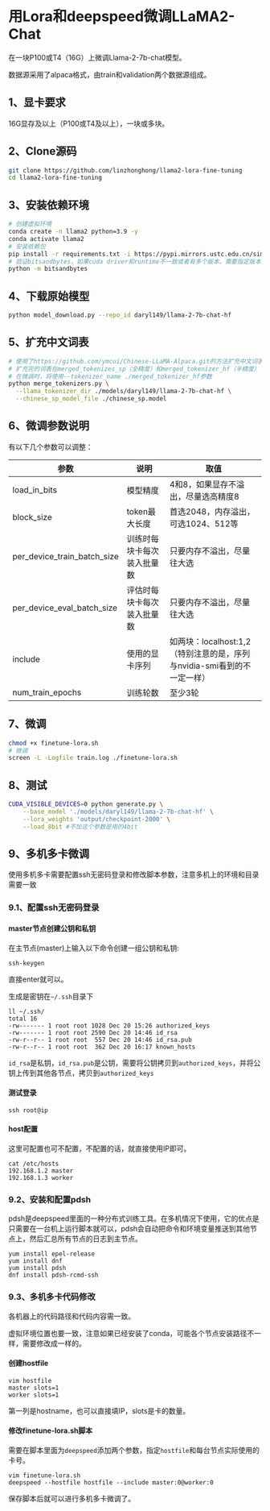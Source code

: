 # 用Lora和deepspeed微调LLaMA2-Chat

在一块P100或T4（16G）上微调Llama-2-7b-chat模型。

数据源采用了alpaca格式，由train和validation两个数据源组成。

## 1、显卡要求

16G显存及以上（P100或T4及以上），一块或多块。

## 2、Clone源码

```bash
git clone https://github.com/linzhonghong/llama2-lora-fine-tuning
cd llama2-lora-fine-tuning
```

## 3、安装依赖环境

```bash
# 创建虚拟环境
conda create -n llama2 python=3.9 -y
conda activate llama2
# 安装依赖包
pip install -r requirements.txt -i https://pypi.mirrors.ustc.edu.cn/simple
# 验证bitsandbytes，如果cuda driver和runtime不一致或者有多个版本，需要指定版本先：export BNB_CUDA_VERSION=110，接下来运行微调也需要。
python -m bitsandbytes

```

## 4、下载原始模型

```bash
python model_download.py --repo_id daryl149/llama-2-7b-chat-hf
```

## 5、扩充中文词表

```bash
# 使用了https://github.com/ymcui/Chinese-LLaMA-Alpaca.git的方法扩充中文词表
# 扩充完的词表在merged_tokenizes_sp（全精度）和merged_tokenizer_hf（半精度）
# 在微调时，将使用--tokenizer_name ./merged_tokenizer_hf参数
python merge_tokenizers.py \
  --llama_tokenizer_dir ./models/daryl149/llama-2-7b-chat-hf \
  --chinese_sp_model_file ./chinese_sp.model
```

## 6、微调参数说明

有以下几个参数可以调整：

| 参数                        | 说明                       | 取值                                                         |
| --------------------------- | -------------------------- | ------------------------------------------------------------ |
| load_in_bits                | 模型精度                   | 4和8，如果显存不溢出，尽量选高精度8                          |
| block_size                  | token最大长度              | 首选2048，内存溢出，可选1024、512等                          |
| per_device_train_batch_size | 训练时每块卡每次装入批量数 | 只要内存不溢出，尽量往大选                                   |
| per_device_eval_batch_size  | 评估时每块卡每次装入批量数 | 只要内存不溢出，尽量往大选                                   |
| include                     | 使用的显卡序列             | 如两块：localhost:1,2（特别注意的是，序列与nvidia-smi看到的不一定一样） |
| num_train_epochs            | 训练轮数                   | 至少3轮                                                      |

## 7、微调

```bash
chmod +x finetune-lora.sh
# 微调
screen -L -Logfile train.log ./finetune-lora.sh
```

## 8、测试

```bash
CUDA_VISIBLE_DEVICES=0 python generate.py \
    --base_model './models/daryl149/llama-2-7b-chat-hf' \
    --lora_weights 'output/checkpoint-2000' \
    --load_8bit #不加这个参数是用的4bit
```

## 9、多机多卡微调

使用多机多卡需要配置ssh无密码登录和修改脚本参数，注意多机上的环境和目录需要一致

### 9.1、配置ssh无密码登录

#### master节点创建公钥和私钥
在主节点(master)上输入以下命令创建一组公钥和私钥:
```
ssh-keygen
```
直接enter就可以。

生成是密钥在`~/.ssh`目录下
```
ll ~/.ssh/
total 16
-rw------- 1 root root 1028 Dec 20 15:26 authorized_keys
-rw------- 1 root root 2590 Dec 20 14:46 id_rsa
-rw-r--r-- 1 root root  557 Dec 20 14:46 id_rsa.pub
-rw-r--r-- 1 root root  362 Dec 20 16:17 known_hosts
```
`id_rsa`是私钥，`id_rsa.pub`是公钥，需要将公钥拷贝到`authorized_keys`，并将公钥上传到其他各节点，拷贝到`authorized_keys`

#### 测试登录
```
ssh root@ip
```

#### host配置
这里可配置也可不配置，不配置的话，就直接使用IP即可。
```
cat /etc/hosts
192.168.1.2 master
192.168.1.3 worker
```

### 9.2、安装和配置pdsh
pdsh是deepspeed里面的一种分布式训练工具。在多机情况下使用，它的优点是只需要在一台机上运行脚本就可以，pdsh会自动把命令和环境变量推送到其他节点上，然后汇总所有节点的日志到主节点。
```
yum install epel-release
yum install dnf
yum install pdsh
dnf install pdsh-rcmd-ssh
```

### 9.3、多机多卡代码修改
各机器上的代码路径和代码内容需一致。

虚拟环境位置也要一致，注意如果已经安装了conda，可能各个节点安装路径不一样，需要修改成一样的。

#### 创建hostfile
```
vim hostfile
master slots=1
worker slots=1
```
第一列是hostname，也可以直接填IP，slots是卡的数量。

#### 修改finetune-lora.sh脚本
需要在脚本里面为`deepspeed`添加两个参数，指定`hostfile`和每台节点实际使用的卡号。
```
vim finetune-lora.sh
deepspeed --hostfile hostfile --include master:0@worker:0
```
保存脚本后就可以进行多机多卡微调了。

